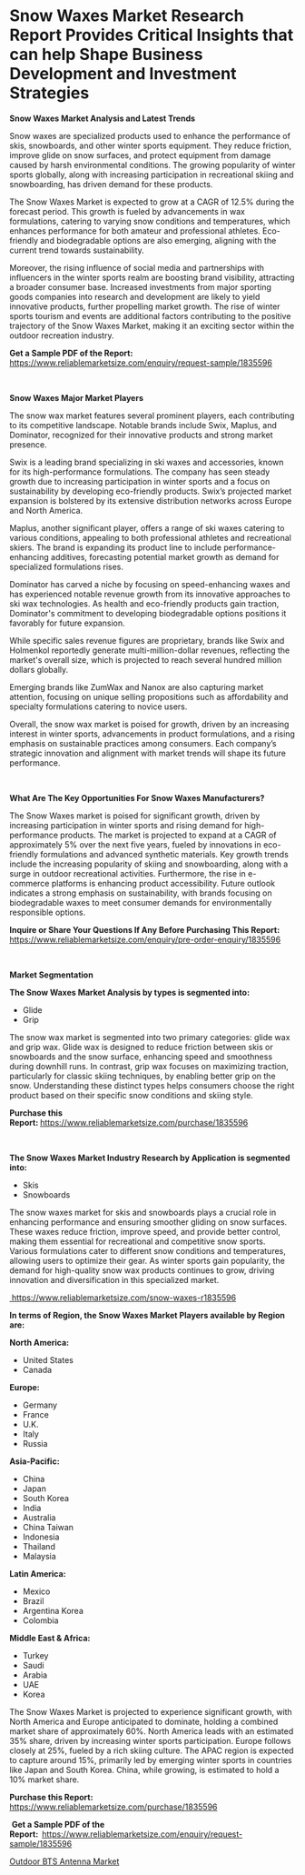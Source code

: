 <p><h1>Snow Waxes Market Research Report Provides Critical Insights that can help Shape Business Development and Investment Strategies</h1></p><p><strong>Snow Waxes Market Analysis and Latest Trends</strong></p>
<p><p>Snow waxes are specialized products used to enhance the performance of skis, snowboards, and other winter sports equipment. They reduce friction, improve glide on snow surfaces, and protect equipment from damage caused by harsh environmental conditions. The growing popularity of winter sports globally, along with increasing participation in recreational skiing and snowboarding, has driven demand for these products.</p><p>The Snow Waxes Market is expected to grow at a CAGR of 12.5% during the forecast period. This growth is fueled by advancements in wax formulations, catering to varying snow conditions and temperatures, which enhances performance for both amateur and professional athletes. Eco-friendly and biodegradable options are also emerging, aligning with the current trend towards sustainability.</p><p>Moreover, the rising influence of social media and partnerships with influencers in the winter sports realm are boosting brand visibility, attracting a broader consumer base. Increased investments from major sporting goods companies into research and development are likely to yield innovative products, further propelling market growth. The rise of winter sports tourism and events are additional factors contributing to the positive trajectory of the Snow Waxes Market, making it an exciting sector within the outdoor recreation industry.</p></p>
<p><strong>Get a Sample PDF of the Report:&nbsp;</strong> <a href="https://www.reliablemarketsize.com/enquiry/request-sample/1835596?utm_campaign=2334&utm_medium=2&utm_source=Github&utm_content=ia&utm_term=26032025&utm_id=snow-waxes">https://www.reliablemarketsize.com/enquiry/request-sample/1835596</a></p>
<p>&nbsp;</p>
<p><strong>Snow Waxes Major Market Players</strong></p>
<p><p>The snow wax market features several prominent players, each contributing to its competitive landscape. Notable brands include Swix, Maplus, and Dominator, recognized for their innovative products and strong market presence.</p><p>Swix is a leading brand specializing in ski waxes and accessories, known for its high-performance formulations. The company has seen steady growth due to increasing participation in winter sports and a focus on sustainability by developing eco-friendly products. Swix’s projected market expansion is bolstered by its extensive distribution networks across Europe and North America.</p><p>Maplus, another significant player, offers a range of ski waxes catering to various conditions, appealing to both professional athletes and recreational skiers. The brand is expanding its product line to include performance-enhancing additives, forecasting potential market growth as demand for specialized formulations rises.</p><p>Dominator has carved a niche by focusing on speed-enhancing waxes and has experienced notable revenue growth from its innovative approaches to ski wax technologies. As health and eco-friendly products gain traction, Dominator's commitment to developing biodegradable options positions it favorably for future expansion.</p><p>While specific sales revenue figures are proprietary, brands like Swix and Holmenkol reportedly generate multi-million-dollar revenues, reflecting the market's overall size, which is projected to reach several hundred million dollars globally. </p><p>Emerging brands like ZumWax and Nanox are also capturing market attention, focusing on unique selling propositions such as affordability and specialty formulations catering to novice users.</p><p>Overall, the snow wax market is poised for growth, driven by an increasing interest in winter sports, advancements in product formulations, and a rising emphasis on sustainable practices among consumers. Each company’s strategic innovation and alignment with market trends will shape its future performance.</p></p>
<p>&nbsp;</p>
<p><strong>What Are The Key Opportunities For Snow Waxes Manufacturers?</strong></p>
<p><p>The Snow Waxes market is poised for significant growth, driven by increasing participation in winter sports and rising demand for high-performance products. The market is projected to expand at a CAGR of approximately 5% over the next five years, fueled by innovations in eco-friendly formulations and advanced synthetic materials. Key growth trends include the increasing popularity of skiing and snowboarding, along with a surge in outdoor recreational activities. Furthermore, the rise in e-commerce platforms is enhancing product accessibility. Future outlook indicates a strong emphasis on sustainability, with brands focusing on biodegradable waxes to meet consumer demands for environmentally responsible options.</p></p>
<p><strong>Inquire or Share Your Questions If Any Before Purchasing This Report:</strong> <a href="https://www.reliablemarketsize.com/enquiry/pre-order-enquiry/1835596?utm_campaign=2334&utm_medium=2&utm_source=Github&utm_content=ia&utm_term=26032025&utm_id=snow-waxes">https://www.reliablemarketsize.com/enquiry/pre-order-enquiry/1835596</a></p>
<p>&nbsp;</p>
<p><strong>Market Segmentation</strong></p>
<p><strong>The Snow Waxes Market Analysis by types is segmented into:</strong></p>
<p><ul><li>Glide</li><li>Grip</li></ul></p>
<p><p>The snow wax market is segmented into two primary categories: glide wax and grip wax. Glide wax is designed to reduce friction between skis or snowboards and the snow surface, enhancing speed and smoothness during downhill runs. In contrast, grip wax focuses on maximizing traction, particularly for classic skiing techniques, by enabling better grip on the snow. Understanding these distinct types helps consumers choose the right product based on their specific snow conditions and skiing style.</p></p>
<p><strong>Purchase this Report:&nbsp;</strong><a href="https://www.reliablemarketsize.com/purchase/1835596?utm_campaign=2334&utm_medium=2&utm_source=Github&utm_content=ia&utm_term=26032025&utm_id=snow-waxes">https://www.reliablemarketsize.com/purchase/1835596</a></p>
<p>&nbsp;</p>
<p><strong>The Snow Waxes Market Industry Research by Application is segmented into:</strong></p>
<p><ul><li>Skis</li><li>Snowboards</li></ul></p>
<p><p>The snow waxes market for skis and snowboards plays a crucial role in enhancing performance and ensuring smoother gliding on snow surfaces. These waxes reduce friction, improve speed, and provide better control, making them essential for recreational and competitive snow sports. Various formulations cater to different snow conditions and temperatures, allowing users to optimize their gear. As winter sports gain popularity, the demand for high-quality snow wax products continues to grow, driving innovation and diversification in this specialized market.</p></p>
<p><a href="https://www.reliablemarketsize.com/snow-waxes-r1835596?utm_campaign=2334&utm_medium=2&utm_source=Github&utm_content=ia&utm_term=26032025&utm_id=snow-waxes">&nbsp;https://www.reliablemarketsize.com/snow-waxes-r1835596</a></p>
<p><strong>In terms of Region, the Snow Waxes Market Players available by Region are:</strong></p>
<p>
    <p> <strong> North America: </strong>
        <ul>
            <li>United States</li>
            <li>Canada</li>
        </ul>
        </p> 
    <p> <strong> Europe: </strong>
        <ul>
            <li>Germany</li>
            <li>France</li>
            <li>U.K.</li>
            <li>Italy</li>
            <li>Russia</li>
        </ul>
        </p> 
    <p> <strong> Asia-Pacific: </strong>
        <ul>
            <li>China</li>
            <li>Japan</li>
            <li>South Korea</li>
            <li>India</li>
            <li>Australia</li>
            <li>China Taiwan</li>
            <li>Indonesia</li>
            <li>Thailand</li>
            <li>Malaysia</li>
        </ul>
        </p> 
    <p> <strong> Latin America: </strong>
        <ul>
            <li>Mexico</li>
            <li>Brazil</li>
            <li>Argentina Korea</li>
            <li>Colombia</li>
        </ul>
        </p> 
    <p> <strong> Middle East & Africa: </strong>
        <ul>
            <li>Turkey</li>
            <li>Saudi</li>
            <li>Arabia</li>
            <li>UAE</li>
            <li>Korea</li>
        </ul>
    </p>
    </p>
<p><p>The Snow Waxes Market is projected to experience significant growth, with North America and Europe anticipated to dominate, holding a combined market share of approximately 60%. North America leads with an estimated 35% share, driven by increasing winter sports participation. Europe follows closely at 25%, fueled by a rich skiing culture. The APAC region is expected to capture around 15%, primarily led by emerging winter sports in countries like Japan and South Korea. China, while growing, is estimated to hold a 10% market share.</p></p>
<p><strong>Purchase this Report: </strong><a href="https://www.reliablemarketsize.com/purchase/1835596?utm_campaign=2334&utm_medium=2&utm_source=Github&utm_content=ia&utm_term=26032025&utm_id=snow-waxes">https://www.reliablemarketsize.com/purchase/1835596</a></p>
<p>&nbsp;<strong>Get a Sample PDF of the Report:&nbsp;&nbsp;</strong><a href="https://www.reliablemarketsize.com/enquiry/request-sample/1835596?utm_campaign=2334&utm_medium=2&utm_source=Github&utm_content=ia&utm_term=26032025&utm_id=snow-waxes">https://www.reliablemarketsize.com/enquiry/request-sample/1835596</a></p>
<p><strong></strong></p>
<p><p><a href="https://github.com/rndwazeri/Market-Research-Report-List-1/blob/main/outdoor-bts-antenna-market.md?utm_campaign=2334&utm_medium=2&utm_source=Github&utm_content=ia&utm_term=26032025&utm_id=snow-waxes">Outdoor BTS Antenna Market</a></p></p>